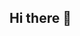 ## Hi there 👋

<!--


<a href="https://github.com/devxb/gitanimals">
  <img
    src="https://render.gitanimals.org/lines/kunaldvl"
    width="600"
    height="125"
  />
</a>
  
